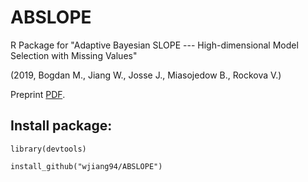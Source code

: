# ABSLOPE

R Package for "Adaptive Bayesian SLOPE ---  High-dimensional Model Selection with Missing Values"

(2019, Bogdan M., Jiang W., Josse J., Miasojedow B., Rockova V.) 
 
Preprint [PDF](https://drive.google.com/file/d/1Y_FzqfmYZQHlapbm9AHQWZmcs49iwRU1/view).

 
## Install package: 

`library(devtools)`

`install_github("wjiang94/ABSLOPE")`
 
